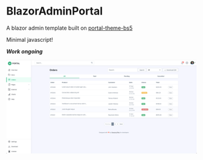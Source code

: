 # BlazorAdminPortal
A blazor admin template built on [portal-theme-bs5](https://themes.3rdwavemedia.com/bootstrap-templates/admin-dashboard/portal-free-bootstrap-admin-dashboard-template-for-developers/)

Minimal javascript!

***Work ongoing***


![Alt text](preview.png?raw=true "Admin")

